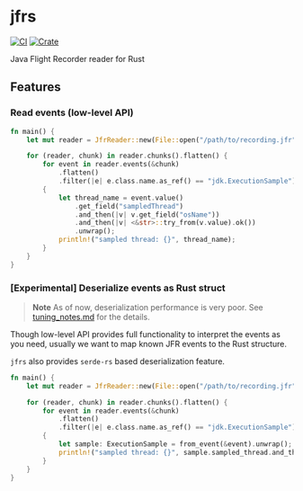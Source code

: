 # jfrs

[![CI](https://github.com/ocadaruma/jfrs/actions/workflows/ci.yml/badge.svg?branch=master)](https://github.com/ocadaruma/jfrs/actions/workflows/ci.yml)
[![Crate](https://img.shields.io/crates/v/jfrs.svg)](https://crates.io/crates/jfrs)

Java Flight Recorder reader for Rust

## Features

### Read events (low-level API)

```rust
fn main() {
    let mut reader = JfrReader::new(File::open("/path/to/recording.jfr").unwrap());

    for (reader, chunk) in reader.chunks().flatten() {
        for event in reader.events(&chunk)
            .flatten()
            .filter(|e| e.class.name.as_ref() == "jdk.ExecutionSample")
        {
            let thread_name = event.value()
                .get_field("sampledThread")
                .and_then(|v| v.get_field("osName"))
                .and_then(|v| <&str>::try_from(v.value).ok())
                .unwrap();
            println!("sampled thread: {}", thread_name);
        }
    }
}
```

### \[Experimental\] Deserialize events as Rust struct

> **Note**
> As of now, deserialization performance is very poor. See [tuning_notes.md](./example/tuning_notes.md) for the details.

Though low-level API provides full functionality to interpret the events as you need,
usually we want to map known JFR events to the Rust structure.

`jfrs` also provides `serde-rs` based deserialization feature.

```rust
fn main() {
    let mut reader = JfrReader::new(File::open("/path/to/recording.jfr").unwrap());

    for (reader, chunk) in reader.chunks().flatten() {
        for event in reader.events(&chunk)
            .flatten()
            .filter(|e| e.class.name.as_ref() == "jdk.ExecutionSample")
        {
            let sample: ExecutionSample = from_event(&event).unwrap();
            println!("sampled thread: {}", sample.sampled_thread.and_then(|t| t.os_name).unwrap());
        }
    }
}
```
